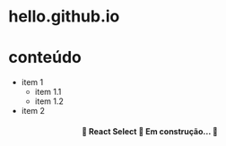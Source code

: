 # hello.github.io

# conteúdo
- item 1
  - item 1.1
  - item 1.2
- item 2

<h4 align="center"> 
	🚧  React Select 🚀 Em construção...  🚧
</h4>
